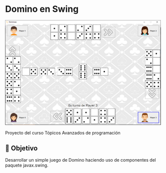 # Domino en Swing 

![Screenshoot del proyecto](src/assets/cases/juego-2.png)

Proyecto del curso Tópicos Avanzados de programación

## :memo: Objetivo
Desarrollar un simple juego de Domino haciendo uso de
componentes del paquete javax.swing.


